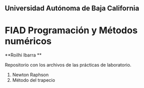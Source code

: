 ## Universidad Autónoma de Baja California 
# FIAD Programación y Métodos numéricos 

**Roilhi Ibarra **

Repositorio con los archivos de las prácticas de laboratorio.

1. Newton Raphson
2. Método del trapecio




